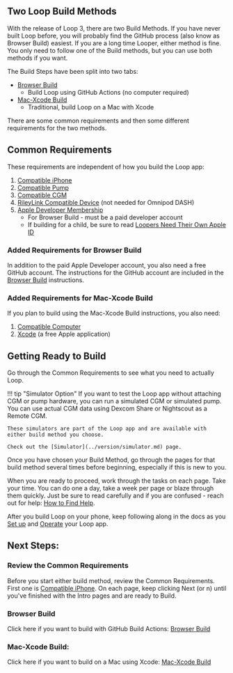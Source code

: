 ## Two Loop Build Methods

With the release of Loop 3, there are two Build Methods. If you have never built Loop before, you will probably find the GitHub process (also know as Browser Build) easiest. If you are a long time Looper, either method is fine. You only need to follow one of the Build methods, but you can use both methods if you want.

The Build Steps have been split into two tabs:

* [Browser Build](../gh-actions/gh-overview.md)
    * Build Loop using GitHub Actions (no computer required)
* [Mac-Xcode Build](../build/overview.md)
    * Traditional, build Loop on a Mac with Xcode

There are some common requirements and then some different requirements for the two methods.

## Common Requirements

These requirements are independent of how you build the Loop app:

1. [Compatible iPhone](../build/phone.md)
1. [Compatible Pump](../build/pump.md)
1. [Compatible CGM](../build/cgm.md)
1. [RileyLink Compatible Device](../build/rileylink.md) (not needed for Omnipod DASH)
1. [Apple Developer Membership](../build/apple-developer.md)
    * For Browser Build - must be a paid developer account
    * If building for a child, be sure to read [Loopers Need Their Own Apple ID](../build/apple-developer.md#loopers-need-their-own-apple-id)

### Added Requirements for Browser Build

In addition to the paid Apple Developer account, you also need a free GitHub account. The instructions for the GitHub account are included in the [Browser Build](../gh-actions/gh-overview.md) instructions.

### Added Requirements for Mac-Xcode Build

If you plan to build using the Mac-Xcode Build instructions, you also need:

1. [Compatible Computer](../build/computer.md#macos)
1. [Xcode](../build/xcode-version.md) (a free Apple application)


## Getting Ready to Build

Go through the Common Requirements to see what you need to actually Loop.

!!! tip "Simulator Option"
    If you want to test the Loop app without attaching CGM or pump hardware, you can run a simulated CGM or simulated pump. You can use actual CGM data using Dexcom Share or Nightscout as a Remote CGM.

    These simulators are part of the Loop app and are available with either build method you choose.
    
    Check out the [Simulator](../version/simulator.md) page.

Once you have chosen your Build Method, go through the pages for that build method several times before beginning, especially if this is new to you.

When you are ready to proceed, work through the tasks on each page. Take your time. You can do one a day, take a week per page or blaze through them quickly.  Just be sure to read carefully and if you are confused - reach out for help: [How to Find Help](../intro/loopdocs-how-to.md#how-to-find-help).

After you build Loop on your phone, keep following along in the docs as you [Set up](../loop-3/loop-3-overview.md) and [Operate](../operation/loop/open-loop.md) your Loop app.

## Next Steps:

### Review the Common Requirements

Before you start either build method, review the Common Requirements. First one is [Compatible iPhone](../build/phone.md). On each page, keep clicking Next (or n) until you've finished with the Intro pages and are ready to Build.

### Browser Build

Click here if you want to build with GitHub Build Actions: [Browser Build](../gh-actions/gh-overview.md)

### Mac-Xcode Build:

Click here if you want to build on a Mac using Xcode: [Mac-Xcode Build](../build/overview.md)
